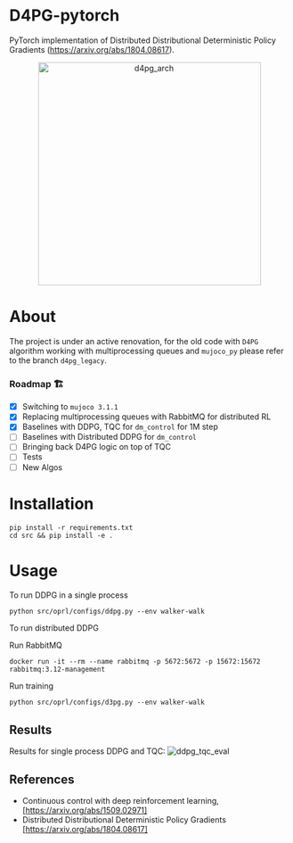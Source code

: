 # D4PG-pytorch

PyTorch implementation of Distributed Distributional Deterministic Policy Gradients (https://arxiv.org/abs/1804.08617).
<p align="center">
<img width="400" alt="d4pg_arch" src="https://user-images.githubusercontent.com/23639048/137602300-f2763ef1-2b67-4f76-aa8b-232afaa08a23.png">
</p>


# About
The project is under an active renovation, for the old code with `D4PG` algorithm working with multiprocessing queues and `mujoco_py` please refer to the branch `d4pg_legacy`.

### Roadmap 🏗
- [x] Switching to `mujoco 3.1.1`
- [x] Replacing multiprocessing queues with RabbitMQ for distributed RL
- [x] Baselines with DDPG, TQC for `dm_control` for 1M step
- [ ] Baselines with Distributed DDPG for `dm_control`
- [ ] Bringing back D4PG logic on top of TQC
- [ ] Tests
- [ ] New Algos

# Installation

```
pip install -r requirements.txt
cd src && pip install -e .
```

# Usage

To run DDPG in a single process
```
python src/oprl/configs/ddpg.py --env walker-walk
```

To run distributed DDPG

Run RabbitMQ
```
docker run -it --rm --name rabbitmq -p 5672:5672 -p 15672:15672 rabbitmq:3.12-management
```

Run training
```
python src/oprl/configs/d3pg.py --env walker-walk
```

## Results

Results for single process DDPG and TQC:
![ddpg_tqc_eval](https://github.com/schatty/d4pg-pytorch/assets/23639048/f2c32f62-63b4-4a66-a636-4ce0ea1522f6)

## References
* Continuous control with deep reinforcement learning, [https://arxiv.org/abs/1509.02971]
* Distributed Distributional Deterministic Policy Gradients [https://arxiv.org/abs/1804.08617]
